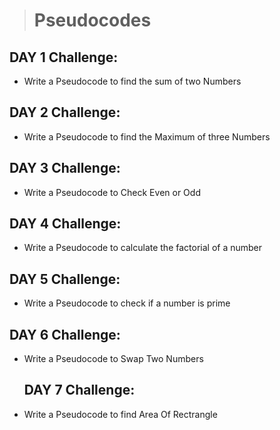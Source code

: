 > # Pseudocodes

 ## **DAY 1 Challenge:**
 - Write a Pseudocode to find the sum of two Numbers
>>>>>>>>>>>>>


  ## **DAY 2 Challenge:**
 - Write a Pseudocode to find the Maximum of three Numbers
 >>>>>>>>>>>>>

  ## **DAY 3 Challenge:**
 - Write a Pseudocode to Check Even or Odd

 >>>>>>>>>>>>>

   ## **DAY 4 Challenge:**
 - Write a Pseudocode to calculate the factorial of a number


 >>>>>>>>>>>>>

   ## **DAY 5 Challenge:**
 - Write a Pseudocode to check if a number is prime


  >>>>>>>>>>>>>

   ## **DAY 6 Challenge:**
 - Write a Pseudocode to Swap Two Numbers 

   >>>>>>>>>>>>>

   ## **DAY 7 Challenge:**
 - Write a Pseudocode to find Area Of Rectrangle 